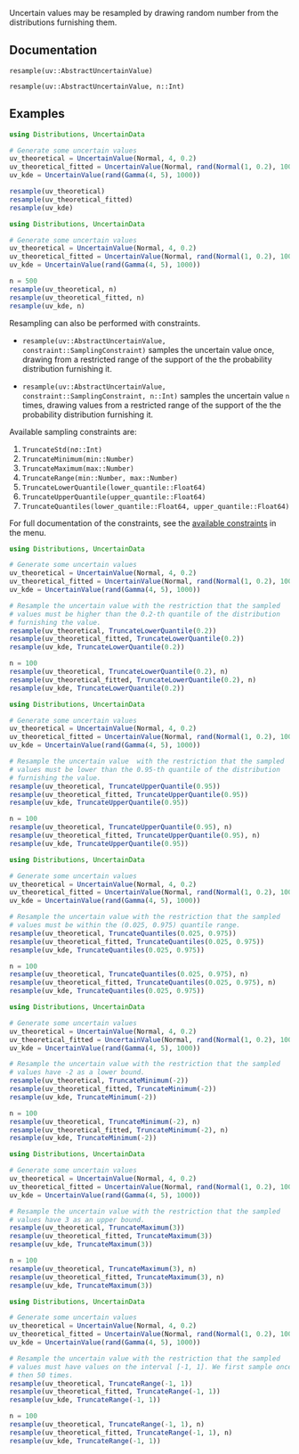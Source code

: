 Uncertain values may be resampled by drawing random number from the distributions
furnishing them.

## Documentation

```@docs 
resample(uv::AbstractUncertainValue)
```

```@docs 
resample(uv::AbstractUncertainValue, n::Int)
```

## Examples

``` julia tab="Resample once"
using Distributions, UncertainData

# Generate some uncertain values
uv_theoretical = UncertainValue(Normal, 4, 0.2)
uv_theoretical_fitted = UncertainValue(Normal, rand(Normal(1, 0.2), 1000))
uv_kde = UncertainValue(rand(Gamma(4, 5), 1000))

resample(uv_theoretical)
resample(uv_theoretical_fitted)
resample(uv_kde)
```

``` julia tab="Resample n times"
using Distributions, UncertainData

# Generate some uncertain values
uv_theoretical = UncertainValue(Normal, 4, 0.2)
uv_theoretical_fitted = UncertainValue(Normal, rand(Normal(1, 0.2), 1000))
uv_kde = UncertainValue(rand(Gamma(4, 5), 1000))

n = 500
resample(uv_theoretical, n)
resample(uv_theoretical_fitted, n)
resample(uv_kde, n)
```

Resampling can also be performed with constraints.

- `resample(uv::AbstractUncertainValue, constraint::SamplingConstraint)`
    samples the uncertain value once, drawing from a restricted
    range of the support of the the probability distribution furnishing it.

- `resample(uv::AbstractUncertainValue, constraint::SamplingConstraint, n::Int)`
    samples the uncertain value `n` times, drawing values from a restricted
    range of the support of the the probability distribution furnishing it.

Available sampling constraints are:

1. `TruncateStd(nσ::Int)`
2. `TruncateMinimum(min::Number)`
3. `TruncateMaximum(max::Number)`
4. `TruncateRange(min::Number, max::Number)`
5. `TruncateLowerQuantile(lower_quantile::Float64)`
6. `TruncateUpperQuantile(upper_quantile::Float64)`
7. `TruncateQuantiles(lower_quantile::Float64, upper_quantile::Float64)`

For full documentation of the constraints, see the 
[available constraints](../sampling_constraints/available_constraints.md) in the menu.

``` julia tab="Lower quantile"
using Distributions, UncertainData

# Generate some uncertain values
uv_theoretical = UncertainValue(Normal, 4, 0.2)
uv_theoretical_fitted = UncertainValue(Normal, rand(Normal(1, 0.2), 1000))
uv_kde = UncertainValue(rand(Gamma(4, 5), 1000))

# Resample the uncertain value with the restriction that the sampled
# values must be higher than the 0.2-th quantile of the distribution
# furnishing the value.
resample(uv_theoretical, TruncateLowerQuantile(0.2))
resample(uv_theoretical_fitted, TruncateLowerQuantile(0.2))
resample(uv_kde, TruncateLowerQuantile(0.2))

n = 100
resample(uv_theoretical, TruncateLowerQuantile(0.2), n)
resample(uv_theoretical_fitted, TruncateLowerQuantile(0.2), n)
resample(uv_kde, TruncateLowerQuantile(0.2))
```

``` julia tab="Upper quantile"
using Distributions, UncertainData

# Generate some uncertain values
uv_theoretical = UncertainValue(Normal, 4, 0.2)
uv_theoretical_fitted = UncertainValue(Normal, rand(Normal(1, 0.2), 1000))
uv_kde = UncertainValue(rand(Gamma(4, 5), 1000))

# Resample the uncertain value  with the restriction that the sampled
# values must be lower than the 0.95-th quantile of the distribution
# furnishing the value.
resample(uv_theoretical, TruncateUpperQuantile(0.95))
resample(uv_theoretical_fitted, TruncateUpperQuantile(0.95))
resample(uv_kde, TruncateUpperQuantile(0.95))

n = 100
resample(uv_theoretical, TruncateUpperQuantile(0.95), n)
resample(uv_theoretical_fitted, TruncateUpperQuantile(0.95), n)
resample(uv_kde, TruncateUpperQuantile(0.95))
```

``` julia tab="Quantile range"
using Distributions, UncertainData

# Generate some uncertain values
uv_theoretical = UncertainValue(Normal, 4, 0.2)
uv_theoretical_fitted = UncertainValue(Normal, rand(Normal(1, 0.2), 1000))
uv_kde = UncertainValue(rand(Gamma(4, 5), 1000))

# Resample the uncertain value with the restriction that the sampled
# values must be within the (0.025, 0.975) quantile range.
resample(uv_theoretical, TruncateQuantiles(0.025, 0.975))
resample(uv_theoretical_fitted, TruncateQuantiles(0.025, 0.975))
resample(uv_kde, TruncateQuantiles(0.025, 0.975))

n = 100
resample(uv_theoretical, TruncateQuantiles(0.025, 0.975), n)
resample(uv_theoretical_fitted, TruncateQuantiles(0.025, 0.975), n)
resample(uv_kde, TruncateQuantiles(0.025, 0.975))
```

``` julia tab="Minimum"
using Distributions, UncertainData

# Generate some uncertain values
uv_theoretical = UncertainValue(Normal, 4, 0.2)
uv_theoretical_fitted = UncertainValue(Normal, rand(Normal(1, 0.2), 1000))
uv_kde = UncertainValue(rand(Gamma(4, 5), 1000))

# Resample the uncertain value with the restriction that the sampled
# values have -2 as a lower bound.
resample(uv_theoretical, TruncateMinimum(-2))
resample(uv_theoretical_fitted, TruncateMinimum(-2))
resample(uv_kde, TruncateMinimum(-2))

n = 100
resample(uv_theoretical, TruncateMinimum(-2), n)
resample(uv_theoretical_fitted, TruncateMinimum(-2), n)
resample(uv_kde, TruncateMinimum(-2))
```

``` julia tab="Maximum"
using Distributions, UncertainData

# Generate some uncertain values
uv_theoretical = UncertainValue(Normal, 4, 0.2)
uv_theoretical_fitted = UncertainValue(Normal, rand(Normal(1, 0.2), 1000))
uv_kde = UncertainValue(rand(Gamma(4, 5), 1000))

# Resample the uncertain value with the restriction that the sampled
# values have 3 as an upper bound.
resample(uv_theoretical, TruncateMaximum(3))
resample(uv_theoretical_fitted, TruncateMaximum(3))
resample(uv_kde, TruncateMaximum(3))

n = 100
resample(uv_theoretical, TruncateMaximum(3), n)
resample(uv_theoretical_fitted, TruncateMaximum(3), n)
resample(uv_kde, TruncateMaximum(3))
```

``` julia tab="Range"
using Distributions, UncertainData

# Generate some uncertain values
uv_theoretical = UncertainValue(Normal, 4, 0.2)
uv_theoretical_fitted = UncertainValue(Normal, rand(Normal(1, 0.2), 1000))
uv_kde = UncertainValue(rand(Gamma(4, 5), 1000))

# Resample the uncertain value with the restriction that the sampled
# values must have values on the interval [-1, 1]. We first sample once,
# then 50 times.
resample(uv_theoretical, TruncateRange(-1, 1))
resample(uv_theoretical_fitted, TruncateRange(-1, 1))
resample(uv_kde, TruncateRange(-1, 1))

n = 100
resample(uv_theoretical, TruncateRange(-1, 1), n)
resample(uv_theoretical_fitted, TruncateRange(-1, 1), n)
resample(uv_kde, TruncateRange(-1, 1))
```

